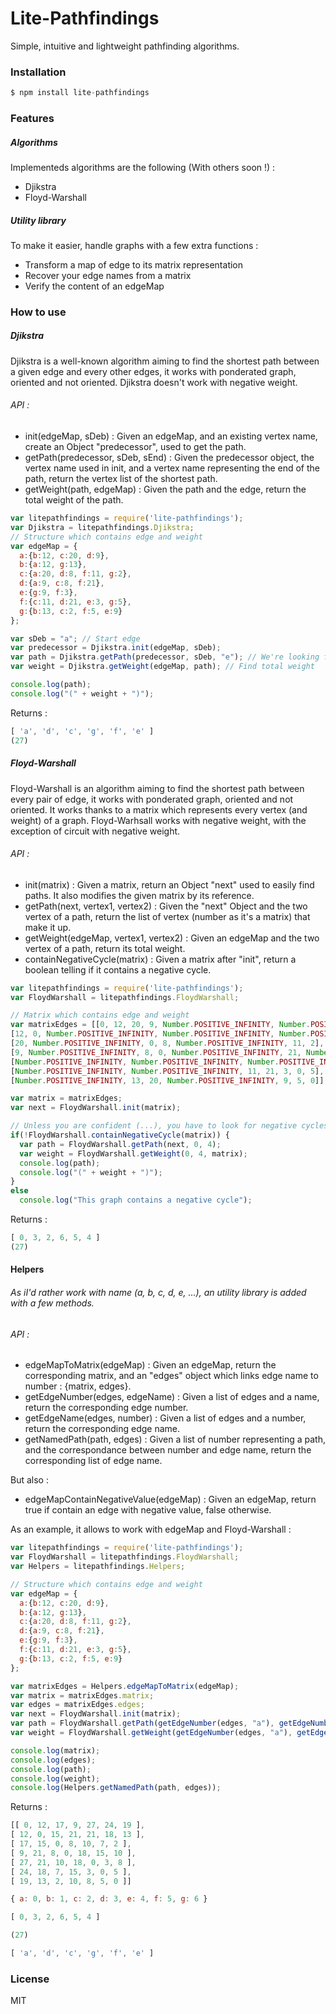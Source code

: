 # Lite-Pathfindings
Simple, intuitive and lightweight pathfinding algorithms.

### Installation

```javascript
$ npm install lite-pathfindings
```

### Features
##### Algorithms
Implementeds algorithms are the following (With others soon !) :
  - Djikstra
  - Floyd-Warshall

##### Utility library
To make it easier, handle graphs with a few extra functions :
  - Transform a map of edge to its matrix representation
  - Recover your edge names from a matrix
  - Verify the content of an edgeMap

### How to use
##### Djikstra
Djikstra is a well-known algorithm aiming to find the shortest path between a given edge and every other edges, it works with ponderated graph, oriented and not oriented.
Djikstra doesn't work with negative weight.
###### API :
- init(edgeMap, sDeb) : Given an edgeMap, and an existing vertex name, create an Object "predecessor", used to get the path.
- getPath(predecessor, sDeb, sEnd) : Given the predecessor object, the vertex name used in init, and a vertex name representing the end of the path, return the vertex list of the shortest path.
- getWeight(path, edgeMap) : Given the path and the edge, return the total weight of the path.

```javascript
var litepathfindings = require('lite-pathfindings');
var Djikstra = litepathfindings.Djikstra;
// Structure which contains edge and weight
var edgeMap = {
  a:{b:12, c:20, d:9},
  b:{a:12, g:13},
  c:{a:20, d:8, f:11, g:2},
  d:{a:9, c:8, f:21},
  e:{g:9, f:3},
  f:{c:11, d:21, e:3, g:5},
  g:{b:13, c:2, f:5, e:9}
};

var sDeb = "a"; // Start edge
var predecessor = Djikstra.init(edgeMap, sDeb);
var path = Djikstra.getPath(predecessor, sDeb, "e"); // We're looking for the shortest path to e
var weight = Djikstra.getWeight(edgeMap, path); // Find total weight

console.log(path);
console.log("(" + weight + ")");

```
Returns :

```javascript
[ 'a', 'd', 'c', 'g', 'f', 'e' ]
(27)
```

##### Floyd-Warshall
Floyd-Warshall is an algorithm aiming to find the shortest path between every pair of edge, it works with ponderated graph, oriented and not oriented.
It works thanks to a matrix which represents every vertex (and weight) of a graph.
Floyd-Warhsall works with negative weight, with the exception of circuit with negative weight.
###### API :
- init(matrix) : Given a matrix, return an Object "next" used to easily find paths. It also modifies the given matrix by its reference.
- getPath(next, vertex1, vertex2) : Given the "next" Object and the two vertex of a path, return the list of vertex (number as it's a matrix) that make it up.
- getWeight(edgeMap, vertex1, vertex2) : Given an edgeMap and the two vertex of a path, return its total weight.
- containNegativeCycle(matrix) : Given a matrix after "init", return a boolean telling if it contains a negative cycle.

```javascript
var litepathfindings = require('lite-pathfindings');
var FloydWarshall = litepathfindings.FloydWarshall;

// Matrix which contains edge and weight
var matrixEdges = [[0, 12, 20, 9, Number.POSITIVE_INFINITY, Number.POSITIVE_INFINITY, Number.POSITIVE_INFINITY],
[12, 0, Number.POSITIVE_INFINITY, Number.POSITIVE_INFINITY, Number.POSITIVE_INFINITY, Number.POSITIVE_INFINITY, 13],
[20, Number.POSITIVE_INFINITY, 0, 8, Number.POSITIVE_INFINITY, 11, 2],
[9, Number.POSITIVE_INFINITY, 8, 0, Number.POSITIVE_INFINITY, 21, Number.POSITIVE_INFINITY],
[Number.POSITIVE_INFINITY, Number.POSITIVE_INFINITY, Number.POSITIVE_INFINITY, Number.POSITIVE_INFINITY, 0, 3, 9],
[Number.POSITIVE_INFINITY, Number.POSITIVE_INFINITY, 11, 21, 3, 0, 5],
[Number.POSITIVE_INFINITY, 13, 20, Number.POSITIVE_INFINITY, 9, 5, 0]];

var matrix = matrixEdges;
var next = FloydWarshall.init(matrix);

// Unless you are confident (...), you have to look for negative cycles after calling "init"
if(!FloydWarshall.containNegativeCycle(matrix)) {
  var path = FloydWarshall.getPath(next, 0, 4);
  var weight = FloydWarshall.getWeight(0, 4, matrix);
  console.log(path);
  console.log("(" + weight + ")");
}
else
  console.log("This graph contains a negative cycle");
```
Returns :

```javascript
[ 0, 3, 2, 6, 5, 4 ]
(27)
```

#### Helpers
###### As iI'd rather work with name (a, b, c, d, e, ...), an utility library is added with a few methods.
###### API :
* edgeMapToMatrix(edgeMap) : Given an edgeMap, return the corresponding matrix, and an "edges" object which links edge name to number : {matrix, edges}.
* getEdgeNumber(edges, edgeName) : Given a list of edges and a name, return the corresponding edge number.
* getEdgeName(edges, number) : Given a list of edges and a number, return the corresponding edge name.
* getNamedPath(path, edges) : Given a list of number representing a path, and the correspondance between number and edge name, return the corresponding list of edge name.

But also :
* edgeMapContainNegativeValue(edgeMap) : Given an edgeMap, return true if contain an edge with negative value, false otherwise.

As an example, it allows to work with edgeMap and Floyd-Warshall :
```javascript
var litepathfindings = require('lite-pathfindings');
var FloydWarshall = litepathfindings.FloydWarshall;
var Helpers = litepathfindings.Helpers;

// Structure which contains edge and weight
var edgeMap = {
  a:{b:12, c:20, d:9},
  b:{a:12, g:13},
  c:{a:20, d:8, f:11, g:2},
  d:{a:9, c:8, f:21},
  e:{g:9, f:3},
  f:{c:11, d:21, e:3, g:5},
  g:{b:13, c:2, f:5, e:9}
};

var matrixEdges = Helpers.edgeMapToMatrix(edgeMap);
var matrix = matrixEdges.matrix;
var edges = matrixEdges.edges;
var next = FloydWarshall.init(matrix);
var path = FloydWarshall.getPath(getEdgeNumber(edges, "a"), getEdgeNumber(edges, "e"), next);
var weight = FloydWarshall.getWeight(getEdgeNumber(edges, "a"), getEdgeNumber(edges, "e"), matrix);

console.log(matrix);
console.log(edges);
console.log(path);
console.log(weight);
console.log(Helpers.getNamedPath(path, edges));
```
Returns :

```javascript
[[ 0, 12, 17, 9, 27, 24, 19 ],
[ 12, 0, 15, 21, 21, 18, 13 ],
[ 17, 15, 0, 8, 10, 7, 2 ],
[ 9, 21, 8, 0, 18, 15, 10 ],
[ 27, 21, 10, 18, 0, 3, 8 ],
[ 24, 18, 7, 15, 3, 0, 5 ],
[ 19, 13, 2, 10, 8, 5, 0 ]]

{ a: 0, b: 1, c: 2, d: 3, e: 4, f: 5, g: 6 }

[ 0, 3, 2, 6, 5, 4 ]

(27)

[ 'a', 'd', 'c', 'g', 'f', 'e' ]
```
### License
MIT
